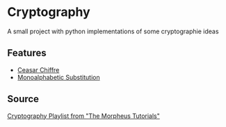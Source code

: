 # Cryptography
A small project with python implementations of some cryptographie ideas


## Features
* [Ceasar Chiffre](caesar-chiffre/caesa-chiffre.py)
* [Monoalphabetic Substitution](monoalphabetic-substitution/monoalphabetic-substitution.py)

## Source
[Cryptography Playlist from "The Morpheus Tutorials"](https://www.youtube.com/playlist?list=PLNmsVeXQZj7pWwFv5APk240hrehtCJae-)